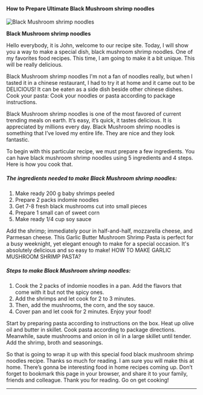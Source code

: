             

#### How to Prepare Ultimate Black Mushroom shrimp noodles

![Black Mushroom shrimp noodles](https://img-global.cpcdn.com/recipes/0e7caaa8cf6929b5/751x532cq70/black-mushroom-shrimp-noodles-recipe-main-photo.jpg)

**Black Mushroom shrimp noodles**

Hello everybody, it is John, welcome to our recipe site. Today, I will show you a way to make a special dish, black mushroom shrimp noodles. One of my favorites food recipes. This time, I am going to make it a bit unique. This will be really delicious.

Black Mushroom shrimp noodles I'm not a fan of noodles really, but when I tasted it in a chinese restaurant, I had to try it at home and it came out to be DELICIOUS! It can be eaten as a side dish beside other chinese dishes. Cook your pasta: Cook your noodles or pasta according to package instructions.

Black Mushroom shrimp noodles is one of the most favored of current trending meals on earth. It’s easy, it’s quick, it tastes delicious. It is appreciated by millions every day. Black Mushroom shrimp noodles is something that I’ve loved my entire life. They are nice and they look fantastic.

To begin with this particular recipe, we must prepare a few ingredients. You can have black mushroom shrimp noodles using 5 ingredients and 4 steps. Here is how you cook that.

##### The ingredients needed to make Black Mushroom shrimp noodles:

1.  Make ready 200 g baby shrimps peeled
2.  Prepare 2 packs indomie noodles
3.  Get 7-8 fresh black mushrooms cut into small pieces
4.  Prepare 1 small can of sweet corn
5.  Make ready 1/4 cup soy sauce

Add the shrimp; immediately pour in half-and-half, mozzarella cheese, and Parmesan cheese. This Garlic Butter Mushroom Shrimp Pasta is perfect for a busy weeknight, yet elegant enough to make for a special occasion. It's absolutely delicious and so easy to make! HOW TO MAKE GARLIC MUSHROOM SHRIMP PASTA?

##### Steps to make Black Mushroom shrimp noodles:

1.  Cook the 2 packs of indomie noodles in a pan. Add the flavors that come with it but not the spicy ones.
2.  Add the shrimps and let cook for 2 to 3 minutes.
3.  Then, add the mushrooms, the corn, and the soy sauce.
4.  Cover pan and let cook for 2 minutes. Enjoy your food!

Start by preparing pasta according to instructions on the box. Heat up olive oil and butter in skillet. Cook pasta according to package directions. Meanwhile, saute mushrooms and onion in oil in a large skillet until tender. Add the shrimp, broth and seasonings.

So that is going to wrap it up with this special food black mushroom shrimp noodles recipe. Thanks so much for reading. I am sure you will make this at home. There’s gonna be interesting food in home recipes coming up. Don’t forget to bookmark this page in your browser, and share it to your family, friends and colleague. Thank you for reading. Go on get cooking!

* * *